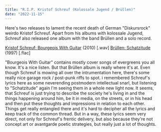 ```yaml
---
title: "R.I.P. Kristof Schreuf (Kolossale Jugend / Brüllen)"
date: "2022-11-15"
---
```


Here's two releases to lament the recent death of German "Diskursrock" weirdo Kristof Schreuf. Apart from his albums with kolossale Jugend, Schreuf also released one album with the band Brüllen and a solo record.

[Kristof Schreuf: Bourgeois With Guitar](https://mega.nz/file/II5nCZgB#nv0pxMET2__xwOYPL4gfeTweXz07Vr30BivP8htBmwM) (2010) [.wav]
[Brüllen: Schatzitude](https://mega.nz/file/5EhDXIhB#THMhnsnmOsNG15tYbIDFw6si45_EpV4bDA02kka1e2s) (1997) [.flac] 

"Bourgeois With Guitar" contains mostly cover songs of evergreens you all know. It's a nice listen. But that Brüllen album is really where it's at. Even though Schreuf is mowing all over the intrumentation here, there's some really nice garage rock / post-punk riffs to spot. i remembered Schreuf's lyrics here as some neverending postmodern intellectual snarl, but listening to "Schatzitude" again I'm seeing them in a whole new light now. It seems, that Schreuf is just trying to describe the society he's living in and the things happening around him, be it in media, on the streets, or in his head and then put these thoughts and impressions in relation to each other. Things get really entangled there and it's hard to decipher all the lyrics and keep track of the common thread. But in a way, these lyrics seem very direct, not only for Schreuf's frentic delivery, but also because they're not concept art or avantgarde poetic strategies, but really just a lot of thoughts.